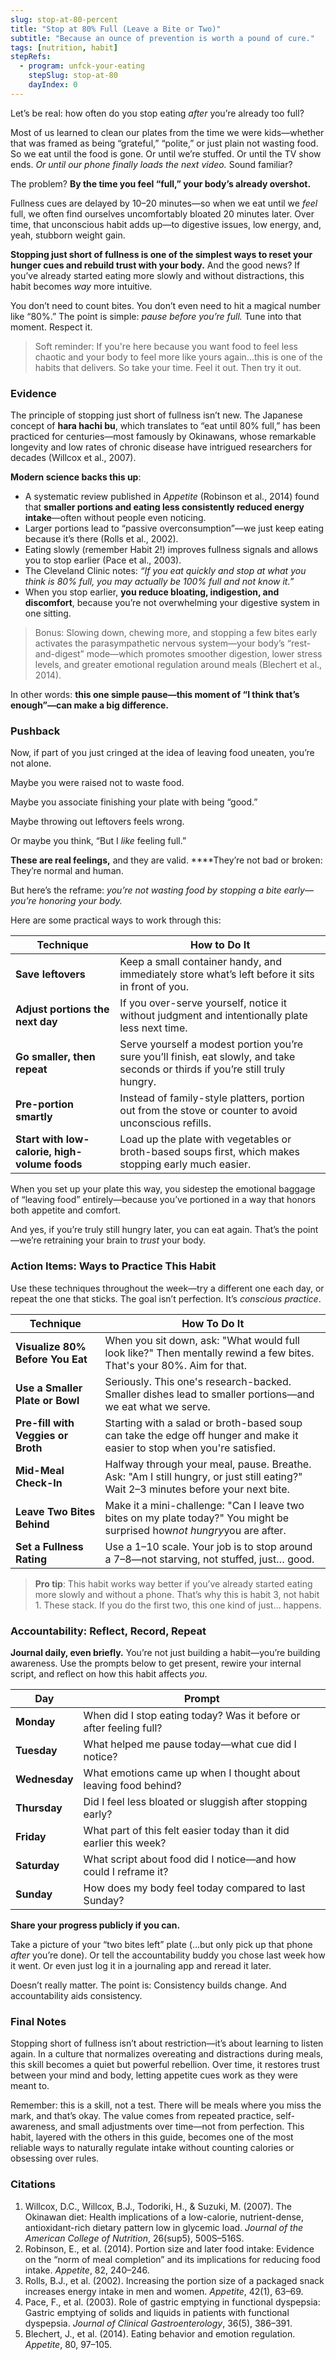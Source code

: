 ```yaml
---
slug: stop-at-80-percent
title: "Stop at 80% Full (Leave a Bite or Two)"
subtitle: "Because an ounce of prevention is worth a pound of cure."
tags: [nutrition, habit]
stepRefs:
  - program: unfck-your-eating
    stepSlug: stop-at-80
    dayIndex: 0
---
```


Let’s be real: how often do you stop eating *after* you’re already too full?

Most of us learned to clean our plates from the time we were kids—whether that was framed as being “grateful,” “polite,” or just plain not wasting food. So we eat until the food is gone. Or until we’re stuffed. Or until the TV show ends. *Or until our phone finally loads the next video.* Sound familiar?

The problem? **By the time you feel “full,” your body’s already overshot.**

Fullness cues are delayed by 10–20 minutes—so when we eat until we *feel* full, we often find ourselves uncomfortably bloated 20 minutes later. Over time, that unconscious habit adds up—to digestive issues, low energy, and, yeah, stubborn weight gain.

**Stopping just short of fullness is one of the simplest ways to reset your hunger cues and rebuild trust with your body.** And the good news? If you’ve already started eating more slowly and without distractions, this habit becomes *way* more intuitive.

You don’t need to count bites. You don’t even need to hit a magical number like “80%.” The point is simple: *pause before you’re full.* Tune into that moment. Respect it.

> Soft reminder: If you're here because you want food to feel less chaotic and your body to feel more like yours again...this is one of the habits that delivers. So take your time. Feel it out. Then try it out.
> 

### **Evidence**

The principle of stopping just short of fullness isn’t new. The Japanese concept of **hara hachi bu**, which translates to “eat until 80% full,” has been practiced for centuries—most famously by Okinawans, whose remarkable longevity and low rates of chronic disease have intrigued researchers for decades (Willcox et al., 2007).

**Modern science backs this up**:

- A systematic review published in *Appetite* (Robinson et al., 2014) found that **smaller portions and eating less consistently reduced energy intake**—often without people even noticing.
- Larger portions lead to “passive overconsumption”—we just keep eating because it’s there (Rolls et al., 2002).
- Eating slowly (remember Habit 2!) improves fullness signals and allows you to stop earlier (Pace et al., 2003).
- The Cleveland Clinic notes: *“If you eat quickly and stop at what you think is 80% full, you may actually be 100% full and not know it.”*
- When you stop earlier, **you reduce bloating, indigestion, and discomfort**, because you’re not overwhelming your digestive system in one sitting.

> Bonus: Slowing down, chewing more, and stopping a few bites early activates the parasympathetic nervous system—your body’s “rest-and-digest” mode—which promotes smoother digestion, lower stress levels, and greater emotional regulation around meals (Blechert et al., 2014).
> 

In other words: **this one simple pause—this moment of “I think that’s enough”—can make a big difference.**

### **Pushback**

Now, if part of you just cringed at the idea of leaving food uneaten, you’re not alone.

Maybe you were raised not to waste food.

Maybe you associate finishing your plate with being “good.”

Maybe throwing out leftovers feels wrong.

Or maybe you think, “But I *like* feeling full.”

**These are real feelings,** and they are valid. ****They’re not bad or broken: They’re normal and human.

But here’s the reframe: *you’re not wasting food by stopping a bite early—you’re honoring your body.*

Here are some practical ways to work through this:

| **Technique** | **How to Do It** |
| --- | --- |
| **Save leftovers** | Keep a small container handy, and immediately store what’s left before it sits in front of you. |
| **Adjust portions the next day**  | If you over-serve yourself, notice it without judgment and intentionally plate less next time. |
| **Go smaller, then repeat** | Serve yourself a modest portion you’re sure you’ll finish, eat slowly, and take seconds or thirds if you’re still truly hungry. |
| **Pre-portion smartly** | Instead of family-style platters, portion out from the stove or counter to avoid unconscious refills. |
| **Start with low-calorie, high-volume foods** | Load up the plate with vegetables or broth-based soups first, which makes stopping early much easier. |

When you set up your plate this way, you sidestep the emotional baggage of “leaving food” entirely—because you’ve portioned in a way that honors both appetite and comfort.

And yes, if you’re truly still hungry later, you can eat again. That’s the point—we’re retraining your brain to *trust* your body.

### **Action Items: Ways to Practice This Habit**

Use these techniques throughout the week—try a different one each day, or repeat the one that sticks. The goal isn’t perfection. It’s *conscious practice*.

| **Technique** | **How To Do It** |
| --- | --- |
| **Visualize 80% Before You Eat** | When you sit down, ask: "What would full look like?" Then mentally rewind a few bites. That's your 80%. Aim for that. |
| **Use a Smaller Plate or Bowl** | Seriously. This one's research-backed. Smaller dishes lead to smaller portions—and we eat what we serve. |
| **Pre-fill with Veggies or Broth** | Starting with a salad or broth-based soup can take the edge off hunger and make it easier to stop when you're satisfied. |
| **Mid-Meal Check-In** | Halfway through your meal, pause. Breathe. Ask: "Am I still hungry, or just still eating?" Wait 2–3 minutes before your next bite. |
| **Leave Two Bites Behind** | Make it a mini-challenge: "Can I leave two bites on my plate today?" You might be surprised how*not hungry*you are after. |
| **Set a Fullness Rating** | Use a 1–10 scale. Your job is to stop around a 7–8—not starving, not stuffed, just… good. |

> **Pro tip**: This habit works way better if you’ve already started eating more slowly and without a phone. That’s why this is habit 3, not habit 1. These stack. If you do the first two, this one kind of just… happens.
> 

### **Accountability: Reflect, Record, Repeat**

**Journal daily, even briefly.** You’re not just building a habit—you’re building awareness. Use the prompts below to get present, rewire your internal script, and reflect on how this habit affects *you*.

| **Day** | **Prompt** |
| --- | --- |
| **Monday** | When did I stop eating today? Was it before or after feeling full? |
| **Tuesday** | What helped me pause today—what cue did I notice? |
| **Wednesday** | What emotions came up when I thought about leaving food behind? |
| **Thursday** | Did I feel less bloated or sluggish after stopping early? |
| **Friday** | What part of this felt easier today than it did earlier this week? |
| **Saturday** | What script about food did I notice—and how could I reframe it? |
| **Sunday** | How does my body feel today compared to last Sunday? |

**Share your progress publicly if you can.**

Take a picture of your “two bites left” plate (…but only pick up that phone *after* you’re done). Or tell the accountability buddy you chose last week how it went. Or even just log it in a journaling app and reread it later.

Doesn’t really matter. The point is: Consistency builds change. And accountability aids consistency.

### Final Notes

Stopping short of fullness isn’t about restriction—it’s about learning to listen again. In a culture that normalizes overeating and distractions during meals, this skill becomes a quiet but powerful rebellion. Over time, it restores trust between your mind and body, letting appetite cues work as they were meant to.

Remember: this is a skill, not a test. There will be meals where you miss the mark, and that’s okay. The value comes from repeated practice, self-awareness, and small adjustments over time—not from perfection. This habit, layered with the others in this guide, becomes one of the most reliable ways to naturally regulate intake without counting calories or obsessing over rules.

### Citations

1. Willcox, D.C., Willcox, B.J., Todoriki, H., & Suzuki, M. (2007). The Okinawan diet: Health implications of a low-calorie, nutrient-dense, antioxidant-rich dietary pattern low in glycemic load. *Journal of the American College of Nutrition*, 26(sup5), 500S–516S.
2. Robinson, E., et al. (2014). Portion size and later food intake: Evidence on the “norm of meal completion” and its implications for reducing food intake. *Appetite*, 82, 240–246.
3. Rolls, B.J., et al. (2002). Increasing the portion size of a packaged snack increases energy intake in men and women. *Appetite*, 42(1), 63–69.
4. Pace, F., et al. (2003). Role of gastric emptying in functional dyspepsia: Gastric emptying of solids and liquids in patients with functional dyspepsia. *Journal of Clinical Gastroenterology*, 36(5), 386–391.
5. Blechert, J., et al. (2014). Eating behavior and emotion regulation. *Appetite*, 80, 97–105.